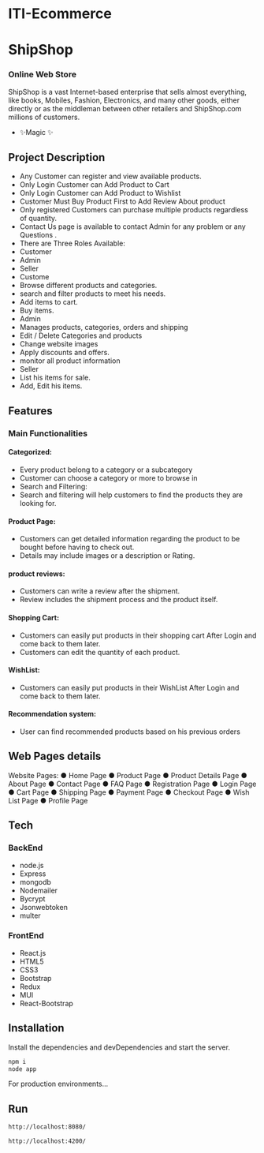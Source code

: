 # ITI-Ecommerce
# ShipShop
### Online Web Store



ShipShop is a vast Internet-based enterprise that sells almost
everything, like books, Mobiles, Fashion, Electronics, and many other
goods, either directly or as the middleman between other retailers and
ShipShop.com millions of customers.
- ✨Magic ✨
 ## Project Description 
 
- Any Customer can register and view available products.
- Only Login Customer can Add Product to Cart
-  Only Login Customer can Add Product to Wishlist
-   Customer Must Buy Product First to Add Review About product
- Only registered Customers can purchase multiple products regardless
of quantity.
- Contact Us page is available to contact Admin for any problem or any
Questions .
- There are Three Roles Available:
- Customer 
-  Admin
-  Seller
-  Custome
-   Browse different products and categories.
-   search and filter products to meet his needs.
-   Add items to cart. 
-  Buy items.
- Admin
- Manages products, categories, orders and shipping
-  Edit / Delete Categories and products
-  Change website images
-  Apply discounts and offers.
-  monitor all product information
-  Seller
-  List his items for sale.
-  Add, Edit his items.


## Features

### Main Functionalities
#### Categorized:
 - Every product belong to a category or a subcategory 
 - Customer can choose a category or more to browse in
 - Search and Filtering:
 -  Search and filtering will help customers to find the products they
are looking for.
#### Product Page:
- Customers can get detailed information regarding the product to
be bought before having to check out.
- Details may include images or a description or Rating.
#### product reviews:
- Customers can write a review after the shipment.
- Review includes the shipment process and the product itself.
#### Shopping Cart:
- Customers can easily put products in their shopping cart After
Login and come back to them later.
- Customers can edit the quantity of each product.
#### WishList:
- Customers can easily put products in their WishList After Login
and come back to them later.
#### Recommendation system:
- User can find recommended products based on his previous
orders


## Web Pages details
Website Pages:
● Home Page
● Product Page
● Product Details Page
● About Page
● Contact Page
● FAQ Page
● Registration Page
● Login Page
● Cart Page
● Shipping Page
● Payment Page
● Checkout Page
● Wish List Page
● Profile Page

## Tech


### BackEnd
- node.js
- Express
- mongodb
- Nodemailer
- Bycrypt
- Jsonwebtoken
- multer
### FrontEnd
- React.js
- HTML5
- CSS3
- Bootstrap
-  Redux
-  MUI
-  React-Bootstrap

## Installation


Install the dependencies and devDependencies and start the server.

```sh
npm i
node app
```

For production environments...


## Run
```sh
http://localhost:8080/
```
```sh
http://localhost:4200/
```
